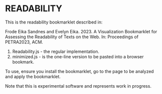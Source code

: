 # READABILITY
This is the readability bookmarklet described in:

Frode Eika Sandnes and Evelyn Eika. 2023. A Visualization Bookmarklet for Assessing the Readability of Texts on the Web. In: Proceedings of PETRA2023, ACM.

1. Readability.js - the regular implementation.
2. minimized.js  - is the one-line version to be pasted into a browser bookmark.

To use, ensure you install the bookmarklet, go to the page to be analyzed and apply the bookmarklet.

Note that this is experimental software and represents work in progress.
